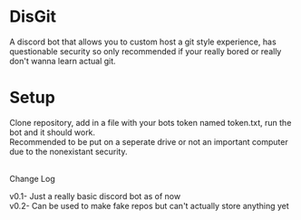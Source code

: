 # DisGit
A discord bot that allows you to custom host a git style experience, has questionable security so only recommended if your really bored or really don't wanna learn actual git.

# Setup

<p> Clone repository, add in a file with your bots token named token.txt, run the bot and it should work.  <br> Recommended to be put on a seperate drive or not an important computer due to the nonexistant security. </p> <br

# Change Log <br>
v0.1- Just a really basic discord bot as of now  <br>
v0.2- Can be used to make fake repos but can't actually store anything yet <br>

